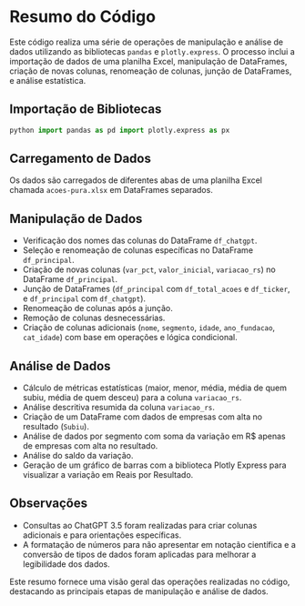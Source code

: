 # Resumo do Código

Este código realiza uma série de operações de manipulação e análise de dados utilizando as bibliotecas `pandas` e `plotly.express`. O processo inclui a importação de dados de uma planilha Excel, manipulação de DataFrames, criação de novas colunas, renomeação de colunas, junção de DataFrames, e análise estatística.

## Importação de Bibliotecas

```python
python import pandas as pd import plotly.express as px
```

## Carregamento de Dados

Os dados são carregados de diferentes abas de uma planilha Excel chamada `acoes-pura.xlsx` em DataFrames separados.

## Manipulação de Dados

- Verificação dos nomes das colunas do DataFrame `df_chatgpt`.
- Seleção e renomeação de colunas específicas no DataFrame `df_principal`.
- Criação de novas colunas (`var_pct`, `valor_inicial`, `variacao_rs`) no DataFrame `df_principal`.
- Junção de DataFrames (`df_principal` com `df_total_acoes` e `df_ticker`, e `df_principal` com `df_chatgpt`).
- Renomeação de colunas após a junção.
- Remoção de colunas desnecessárias.
- Criação de colunas adicionais (`nome`, `segmento`, `idade`, `ano_fundacao`, `cat_idade`) com base em operações e lógica condicional.

## Análise de Dados

- Cálculo de métricas estatísticas (maior, menor, média, média de quem subiu, média de quem desceu) para a coluna `variacao_rs`.
- Análise descritiva resumida da coluna `variacao_rs`.
- Criação de um DataFrame com dados de empresas com alta no resultado (`Subiu`).
- Análise de dados por segmento com soma da variação em R$ apenas de empresas com alta no resultado.
- Análise do saldo da variação.
- Geração de um gráfico de barras com a biblioteca Plotly Express para visualizar a variação em Reais por Resultado.

## Observações

- Consultas ao ChatGPT 3.5 foram realizadas para criar colunas adicionais e para orientações específicas.
- A formatação de números para não apresentar em notação científica e a conversão de tipos de dados foram aplicadas para melhorar a legibilidade dos dados.

Este resumo fornece uma visão geral das operações realizadas no código, destacando as principais etapas de manipulação e análise de dados.

